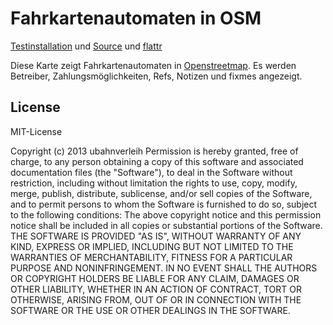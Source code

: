 # Fahrkartenautomaten in OSM

[Testinstallation](http://osm.lyrk.de/OSMfahrkartenautomaten) und [Source](https://github.com/ubahnverleih/OSMfahrkartenautomaten) und [flattr](https://flattr.com/submit/auto?user_id=ubahnverleih&url=http%3A%2F%2Fosm.lyrk.de%2FOSMfahrkartenautomaten)

Diese Karte zeigt Fahrkartenautomaten in [Openstreetmap](http://osm.org). Es werden Betreiber, Zahlungsmöglichkeiten, Refs, Notizen und fixmes angezeigt.


## License
MIT-License

Copyright (c) 2013 ubahnverleih Permission is hereby granted, free of charge, to any person obtaining a copy of this software and associated documentation files (the "Software"), to deal in the Software without restriction, including without limitation the rights to use, copy, modify, merge, publish, distribute, sublicense, and/or sell copies of the Software, and to permit persons to whom the Software is furnished to do so, subject to the following conditions: The above copyright notice and this permission notice shall be included in all copies or substantial portions of the Software. THE SOFTWARE IS PROVIDED "AS IS", WITHOUT WARRANTY OF ANY KIND, EXPRESS OR IMPLIED, INCLUDING BUT NOT LIMITED TO THE WARRANTIES OF MERCHANTABILITY, FITNESS FOR A PARTICULAR PURPOSE AND NONINFRINGEMENT. IN NO EVENT SHALL THE AUTHORS OR COPYRIGHT HOLDERS BE LIABLE FOR ANY CLAIM, DAMAGES OR OTHER LIABILITY, WHETHER IN AN ACTION OF CONTRACT, TORT OR OTHERWISE, ARISING FROM, OUT OF OR IN CONNECTION WITH THE SOFTWARE OR THE USE OR OTHER DEALINGS IN THE SOFTWARE.